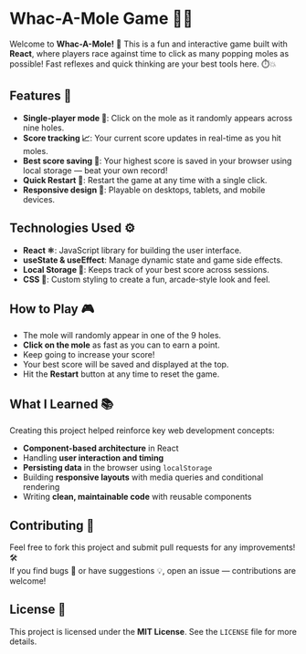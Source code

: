 # Whac-A-Mole Game 🐹🔨

Welcome to **Whac-A-Mole!** 🎯 This is a fun and interactive game built with **React**, where players race against time to click as many popping moles as possible! Fast reflexes and quick thinking are your best tools here. ⏱️💥

## Features 🎯

- **Single-player mode 🧍**: Click on the mole as it randomly appears across nine holes.
- **Score tracking 📈**: Your current score updates in real-time as you hit moles.
- **Best score saving 🏅**: Your highest score is saved in your browser using local storage — beat your own record!
- **Quick Restart 🔁**: Restart the game at any time with a single click.
- **Responsive design 📱**: Playable on desktops, tablets, and mobile devices.

## Technologies Used ⚙️

- **React ⚛️**: JavaScript library for building the user interface.
- **useState & useEffect**: Manage dynamic state and game side effects.
- **Local Storage 💾**: Keeps track of your best score across sessions.
- **CSS 🎨**: Custom styling to create a fun, arcade-style look and feel.

## How to Play 🎮

- The mole will randomly appear in one of the 9 holes.
- **Click on the mole** as fast as you can to earn a point.
- Keep going to increase your score!
- Your best score will be saved and displayed at the top.
- Hit the **Restart** button at any time to reset the game.

## What I Learned 📚

Creating this project helped reinforce key web development concepts:

- **Component-based architecture** in React
- Handling **user interaction and timing**
- **Persisting data** in the browser using `localStorage`
- Building **responsive layouts** with media queries and conditional rendering
- Writing **clean, maintainable code** with reusable components

## Contributing 🤝

Feel free to fork this project and submit pull requests for any improvements! 🛠️  
If you find bugs 🐛 or have suggestions 💡, open an issue — contributions are welcome!

## License 📝

This project is licensed under the **MIT License**. See the `LICENSE` file for more details.
